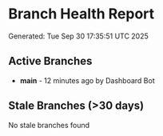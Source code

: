 # Branch Health Report
Generated: Tue Sep 30 17:35:51 UTC 2025

## Active Branches
- **main** - 12 minutes ago by Dashboard Bot

## Stale Branches (>30 days)
No stale branches found

